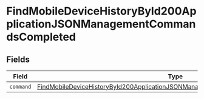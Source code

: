 # FindMobileDeviceHistoryById200ApplicationJSONManagementCommandsCompleted


## Fields

| Field                                                                                                                                                                                         | Type                                                                                                                                                                                          | Required                                                                                                                                                                                      | Description                                                                                                                                                                                   |
| --------------------------------------------------------------------------------------------------------------------------------------------------------------------------------------------- | --------------------------------------------------------------------------------------------------------------------------------------------------------------------------------------------- | --------------------------------------------------------------------------------------------------------------------------------------------------------------------------------------------- | --------------------------------------------------------------------------------------------------------------------------------------------------------------------------------------------- |
| `command`                                                                                                                                                                                     | [FindMobileDeviceHistoryById200ApplicationJSONManagementCommandsCompletedCommand](../../models/operations/findmobiledevicehistorybyid200applicationjsonmanagementcommandscompletedcommand.md) | :heavy_minus_sign:                                                                                                                                                                            | N/A                                                                                                                                                                                           |